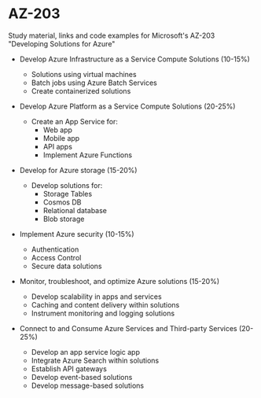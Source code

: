 # AZ-203
Study material, links and code examples for Microsoft's AZ-203 "Developing Solutions for Azure" 

* Develop Azure Infrastructure as a Service Compute Solutions (10-15%)
	- Solutions using virtual machines
	- Batch jobs using Azure Batch Services
	- Create containerized solutions

* Develop Azure Platform as a Service Compute Solutions (20-25%)
	- Create an App Service for:
		- Web app
		- Mobile app
		- API apps
		- Implement Azure Functions

* Develop for Azure storage (15-20%)
	- Develop solutions for:
		- Storage Tables
		- Cosmos DB 
		- Relational database
		- Blob storage

* Implement Azure security (10-15%)
	- Authentication
	- Access Control
	- Secure data solutions

* Monitor, troubleshoot, and optimize Azure solutions (15-20%)
	- Develop scalability in apps and services
	- Caching and content delivery within solutions
	- Instrument monitoring and logging solutions 

* Connect to and Consume Azure Services and Third-party Services (20-25%)
	- Develop an app service logic app
	- Integrate Azure Search within solutions
	- Establish API gateways
	- Develop event-based solutions
	- Develop message-based solutions
